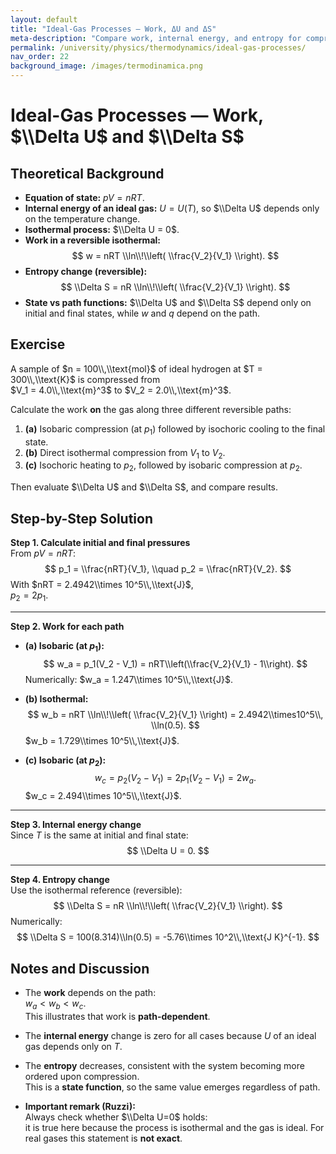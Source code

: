 ```yaml
---
layout: default
title: "Ideal-Gas Processes — Work, ΔU and ΔS"
meta-description: "Compare work, internal energy, and entropy for compressions of an ideal gas along different reversible paths. Includes theoretical recalls and full solution with notes."
permalink: /university/physics/thermodynamics/ideal-gas-processes/
nav_order: 22
background_image: /images/termodinamica.png
---
```


# Ideal-Gas Processes — Work, $\\Delta U$ and $\\Delta S$

<div class="content-box">

## Theoretical Background

- **Equation of state:** $pV = nRT$.  
- **Internal energy of an ideal gas:** $U = U(T)$, so $\\Delta U$ depends only on the temperature change.  
- **Isothermal process:** $\\Delta U = 0$.  
- **Work in a reversible isothermal:**  
  $$
  w = nRT \\ln\\!\\left( \\frac{V_2}{V_1} \\right).
  $$
- **Entropy change (reversible):**  
  $$
  \\Delta S = nR \\ln\\!\\left( \\frac{V_2}{V_1} \\right).
  $$
- **State vs path functions:** $\\Delta U$ and $\\Delta S$ depend only on initial and final states, while $w$ and $q$ depend on the path.

</div>

<div class="content-box">

## Exercise

A sample of $n = 100\\,\\text{mol}$ of ideal hydrogen at $T = 300\\,\\text{K}$ is compressed from  
$V_1 = 4.0\\,\\text{m}^3$ to $V_2 = 2.0\\,\\text{m}^3$.

Calculate the work **on** the gas along three different reversible paths:  

1. **(a)** Isobaric compression (at $p_1$) followed by isochoric cooling to the final state.  
2. **(b)** Direct isothermal compression from $V_1$ to $V_2$.  
3. **(c)** Isochoric heating to $p_2$, followed by isobaric compression at $p_2$.

Then evaluate $\\Delta U$ and $\\Delta S$, and compare results.

</div>

<div class="content-box">

## Step-by-Step Solution

**Step 1. Calculate initial and final pressures**  
From $pV = nRT$:
$$
p_1 = \\frac{nRT}{V_1}, \\quad p_2 = \\frac{nRT}{V_2}.
$$
With $nRT = 2.4942\\times 10^5\\,\\text{J}$,  
$p_2 = 2p_1$.

---

**Step 2. Work for each path**

- **(a) Isobaric (at $p_1$):**  
  $$
  w_a = p_1(V_2 - V_1) = nRT\\left(\\frac{V_2}{V_1} - 1\\right).
  $$
  Numerically: $w_a = 1.247\\times 10^5\\,\\text{J}$.

- **(b) Isothermal:**  
  $$
  w_b = nRT \\ln\\!\\left( \\frac{V_2}{V_1} \\right) = 2.4942\\times10^5\\, \\ln(0.5).
  $$
  $w_b = 1.729\\times 10^5\\,\\text{J}$.

- **(c) Isobaric (at $p_2$):**  
  $$
  w_c = p_2(V_2 - V_1) = 2p_1(V_2 - V_1) = 2 w_a.
  $$
  $w_c = 2.494\\times 10^5\\,\\text{J}$.

---

**Step 3. Internal energy change**  
Since $T$ is the same at initial and final state:
$$
\\Delta U = 0.
$$

---

**Step 4. Entropy change**  
Use the isothermal reference (reversible):
$$
\\Delta S = nR \\ln\\!\\left( \\frac{V_2}{V_1} \\right).
$$
Numerically:
$$
\\Delta S = 100(8.314)\\ln(0.5) = -5.76\\times 10^2\\,\\text{J K}^{-1}.
$$

</div>

<div class="content-box">

## Notes and Discussion

- The **work** depends on the path:  
  $w_a < w_b < w_c$.  
  This illustrates that work is **path-dependent**.

- The **internal energy** change is zero for all cases because $U$ of an ideal gas depends only on $T$.

- The **entropy** decreases, consistent with the system becoming more ordered upon compression.  
  This is a **state function**, so the same value emerges regardless of path.

- **Important remark (Ruzzi):**  
  Always check whether $\\Delta U=0$ holds:  
  it is true here because the process is isothermal and the gas is ideal. For real gases this statement is **not exact**.

</div>
